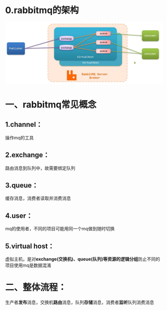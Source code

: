 # 0.rabbitmq的架构
![alt text](../../img/rabbitmq的消息架构.png)
# 一、rabbitmq常见概念

## 1.channel：
操作mq的工具
## 2.exchange：
路由消息到队列中，故需要绑定队列
## 3.queue： 
缓存消息，消费者读取并消费消息
## 4.user：
mq的使用者，不同的项目可能用同一个mq做到随时切换
## 5.virtual host：
虚拟主机，是对**exchange(交换机)、queue(队列)等资源的逻辑分组**防止不同的项目使用mq是数据混淆


# 二、整体流程：
生产者**发布**消息，交换机**路由**消息，队列**存储**消息，消费者**监听**队列消费消息